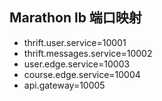 

## Marathon lb 端口映射  
+ thrift.user.service=10001  
+ thrift.messages.service=10002    
+ user.edge.service=10003  
+ course.edge.service=10004  
+ api.gateway=10005  